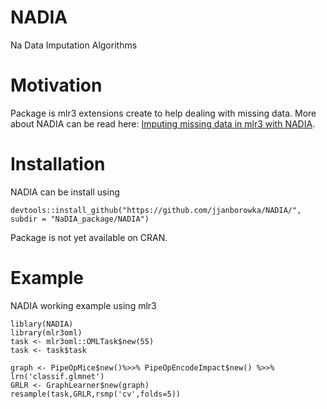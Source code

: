 
# NADIA
Na Data Imputation Algorithms

# Motivation 
Package is mlr3 extensions create to help dealing with missing data. More about NADIA can be read here: [Imputing missing data in mlr3 with NADIA](https://medium.com/responsibleml/imputing-missing-data-with-NADIA-ed4cbc27510c). 

# Installation 
NADIA can be install using 
```
devtools::install_github("https://github.com/jjanborowka/NADIA/", subdir = "NaDIA_package/NADIA")
```
Package is not yet available on CRAN. 

# Example
NADIA working example using mlr3 
``` 
liblary(NADIA)
library(mlr3oml)
task <- mlr3oml::OMLTask$new(55)
task <- task$task

graph <- PipeOpMice$new()%>>% PipeOpEncodeImpact$new() %>>% lrn('classif.glmnet')
GRLR <- GraphLearner$new(graph)
resample(task,GRLR,rsmp('cv',folds=5))
```
